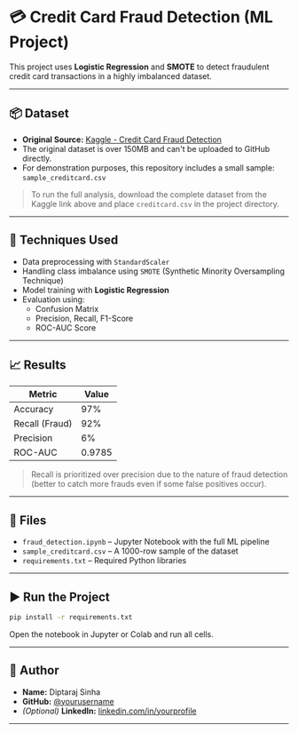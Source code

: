 
# 💳 Credit Card Fraud Detection (ML Project)

This project uses **Logistic Regression** and **SMOTE** to detect fraudulent credit card transactions in a highly imbalanced dataset.

---

## 📦 Dataset

- **Original Source:** [Kaggle - Credit Card Fraud Detection](https://www.kaggle.com/datasets/mlg-ulb/creditcardfraud)
- The original dataset is over 150MB and can't be uploaded to GitHub directly.
- For demonstration purposes, this repository includes a small sample: `sample_creditcard.csv`

> To run the full analysis, download the complete dataset from the Kaggle link above and place `creditcard.csv` in the project directory.

---

## 🧠 Techniques Used

- Data preprocessing with `StandardScaler`
- Handling class imbalance using `SMOTE` (Synthetic Minority Oversampling Technique)
- Model training with **Logistic Regression**
- Evaluation using:
  - Confusion Matrix
  - Precision, Recall, F1-Score
  - ROC-AUC Score

---

## 📈 Results

| Metric         | Value     |
|----------------|-----------|
| Accuracy       | 97%       |
| Recall (Fraud) | 92%       |
| Precision      | 6%        |
| ROC-AUC        | 0.9785    |

> Recall is prioritized over precision due to the nature of fraud detection (better to catch more frauds even if some false positives occur).

---

## 📁 Files

- `fraud_detection.ipynb` – Jupyter Notebook with the full ML pipeline
- `sample_creditcard.csv` – A 1000-row sample of the dataset
- `requirements.txt` – Required Python libraries

---

## ▶️ Run the Project

```bash
pip install -r requirements.txt
```

Open the notebook in Jupyter or Colab and run all cells.

---

## 🧠 Author

- **Name:** Diptaraj Sinha  
- **GitHub:** [@yourusername](https://github.com/DiptarajSinha)  
- *(Optional)* **LinkedIn:** [linkedin.com/in/yourprofile](https://linkedin.com/in/diptaraj-sinha-b2270b256)

---
